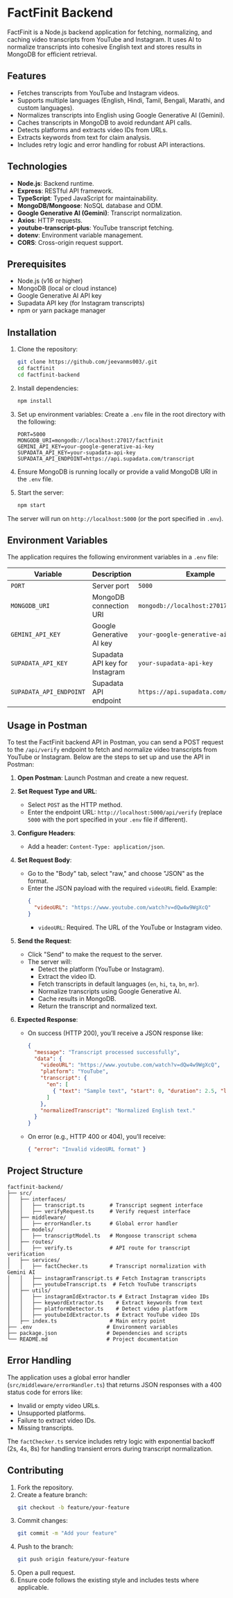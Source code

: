 # FactFinit Backend

FactFinit is a Node.js backend application for fetching, normalizing, and caching video transcripts from YouTube and Instagram. It uses AI to normalize transcripts into cohesive English text and stores results in MongoDB for efficient retrieval.

## Features
- Fetches transcripts from YouTube and Instagram videos.
- Supports multiple languages (English, Hindi, Tamil, Bengali, Marathi, and custom languages).
- Normalizes transcripts into English using Google Generative AI (Gemini).
- Caches transcripts in MongoDB to avoid redundant API calls.
- Detects platforms and extracts video IDs from URLs.
- Extracts keywords from text for claim analysis.
- Includes retry logic and error handling for robust API interactions.

## Technologies
- **Node.js**: Backend runtime.
- **Express**: RESTful API framework.
- **TypeScript**: Typed JavaScript for maintainability.
- **MongoDB/Mongoose**: NoSQL database and ODM.
- **Google Generative AI (Gemini)**: Transcript normalization.
- **Axios**: HTTP requests.
- **youtube-transcript-plus**: YouTube transcript fetching.
- **dotenv**: Environment variable management.
- **CORS**: Cross-origin request support.

## Prerequisites
- Node.js (v16 or higher)
- MongoDB (local or cloud instance)
- Google Generative AI API key
- Supadata API key (for Instagram transcripts)
- npm or yarn package manager

## Installation
1. Clone the repository:
   ```bash
   git clone https://github.com/jeevanms003/.git
   cd factfinit
   cd factfinit-backend
   ```
2. Install dependencies:
   ```bash
   npm install
   ```
3. Set up environment variables:
   Create a `.env` file in the root directory with the following:
   ```env
   PORT=5000
   MONGODB_URI=mongodb://localhost:27017/factfinit
   GEMINI_API_KEY=your-google-generative-ai-key
   SUPADATA_API_KEY=your-supadata-api-key
   SUPADATA_API_ENDPOINT=https://api.supadata.com/transcript
   ```
4. Ensure MongoDB is running locally or provide a valid MongoDB URI in the `.env` file.

5. Start the server:
   ```bash
   npm start
   ```
The server will run on `http://localhost:5000` (or the port specified in `.env`).

## Environment Variables
The application requires the following environment variables in a `.env` file:

| Variable                | Description                                      | Example                                      |
|-------------------------|--------------------------------------------------|----------------------------------------------|
| `PORT`                  | Server port                                      | `5000`                                       |
| `MONGODB_URI`           | MongoDB connection URI                           | `mongodb://localhost:27017/factfinit`        |
| `GEMINI_API_KEY`        | Google Generative AI key                         | `your-google-generative-ai-key`              |
| `SUPADATA_API_KEY`      | Supadata API key for Instagram                   | `your-supadata-api-key`                      |
| `SUPADATA_API_ENDPOINT` | Supadata API endpoint                            | `https://api.supadata.com/transcript`        |

## Usage in Postman

To test the FactFinit backend API in Postman, you can send a POST request to the `/api/verify` endpoint to fetch and normalize video transcripts from YouTube or Instagram. Below are the steps to set up and use the API in Postman:

1. **Open Postman**: Launch Postman and create a new request.

2. **Set Request Type and URL**:
   - Select `POST` as the HTTP method.
   - Enter the endpoint URL: `http://localhost:5000/api/verify` (replace `5000` with the port specified in your `.env` file if different).

3. **Configure Headers**:
   - Add a header: `Content-Type: application/json`.

4. **Set Request Body**:
   - Go to the "Body" tab, select "raw," and choose "JSON" as the format.
   - Enter the JSON payload with the required `videoURL` field. Example:
     ```json
     {
       "videoURL": "https://www.youtube.com/watch?v=dQw4w9WgXcQ"
     }
     ```
     - `videoURL`: Required. The URL of the YouTube or Instagram video.

5. **Send the Request**:
   - Click "Send" to make the request to the server.
   - The server will:
     - Detect the platform (YouTube or Instagram).
     - Extract the video ID.
     - Fetch transcripts in default languages (`en`, `hi`, `ta`, `bn`, `mr`).
     - Normalize transcripts using Google Generative AI.
     - Cache results in MongoDB.
     - Return the transcript and normalized text.

6. **Expected Response**:
   - On success (HTTP 200), you’ll receive a JSON response like:
     ```json
     {
       "message": "Transcript processed successfully",
       "data": {
         "videoURL": "https://www.youtube.com/watch?v=dQw4w9WgXcQ",
         "platform": "YouTube",
         "transcript": {
           "en": [
             { "text": "Sample text", "start": 0, "duration": 2.5, "lang": "en" }
           ]
         },
         "normalizedTranscript": "Normalized English text."
       }
     }
     ```
   - On error (e.g., HTTP 400 or 404), you’ll receive:
     ```json
     { "error": "Invalid videoURL format" }
     ```
## Project Structure
```plaintext
factfinit-backend/
├── src/
│   ├── interfaces/
│   │   ├── transcript.ts        # Transcript segment interface
│   │   ├── verifyRequest.ts     # Verify request interface
│   ├── middleware/
│   │   ├── errorHandler.ts      # Global error handler
│   ├── models/
│   │   ├── transcriptModel.ts   # Mongoose transcript schema
│   ├── routes/
│   │   ├── verify.ts            # API route for transcript verification
│   ├── services/
│   │   ├── factChecker.ts       # Transcript normalization with Gemini AI
│   │   ├── instagramTranscript.ts # Fetch Instagram transcripts
│   │   ├── youtubeTranscript.ts  # Fetch YouTube transcripts
│   ├── utils/
│   │   ├── instagramIdExtractor.ts # Extract Instagram video IDs
│   │   ├── keywordExtractor.ts    # Extract keywords from text
│   │   ├── platformDetector.ts    # Detect video platform
│   │   ├── youtubeIdExtractor.ts  # Extract YouTube video IDs
│   ├── index.ts                 # Main entry point
├── .env                        # Environment variables
├── package.json                # Dependencies and scripts
└── README.md                   # Project documentation
```
## Error Handling
The application uses a global error handler (`src/middleware/errorHandler.ts`) that returns JSON responses with a 400 status code for errors like:
- Invalid or empty video URLs.
- Unsupported platforms.
- Failure to extract video IDs.
- Missing transcripts.

The `factChecker.ts` service includes retry logic with exponential backoff (2s, 4s, 8s) for handling transient errors during transcript normalization.

## Contributing
1. Fork the repository.
2. Create a feature branch:
   ```bash
   git checkout -b feature/your-feature
   ```
3. Commit changes:
   ```bash
   git commit -m "Add your feature"
   ```
4. Push to the branch:
   ```bash
   git push origin feature/your-feature
   ```
5. Open a pull request.
6. Ensure code follows the existing style and includes tests where applicable.